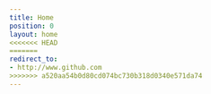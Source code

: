 ```yaml
---
title: Home
position: 0
layout: home
<<<<<<< HEAD
=======
redirect_to:
- http://www.github.com
>>>>>>> a520aa54b0d80cd074bc730b318d0340e571da74
---
```

